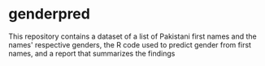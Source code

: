 # genderpred

This repository contains a dataset of a list of Pakistani first names and the names' respective genders, the R code used to predict gender from first names, and a report that summarizes the findings
